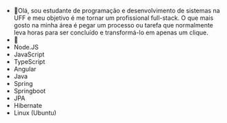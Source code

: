 - 👋Olá, sou estudante de programação e desenvolvimento de sistemas na UFF e meu objetivo é me tornar um profissional full-stack. O que mais gosto na minha área é pegar um processo ou tarefa que normalmente leva horas para ser concluído e transformá-lo em apenas um clique.
- 👀 
- Node.JS
- JavaScript
- TypeScript
- Angular
- Java
- Spring
- Springboot
- JPA
- Hibernate
- Linux (Ubuntu)

<!---
Gustavo8182/Gustavo8182 is a ✨ special ✨ repository because its `README.md` (this file) appears on your GitHub profile.
You can click the Preview link to take a look at your changes.
--->
